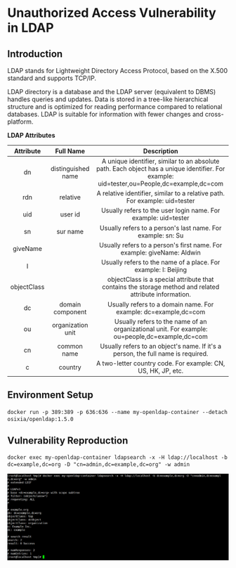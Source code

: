 # Unauthorized Access Vulnerability in LDAP

## Introduction

LDAP stands for Lightweight Directory Access Protocol, based on the X.500 standard and supports TCP/IP.

LDAP directory is a database and the LDAP server (equivalent to DBMS) handles queries and updates. Data is stored in a tree-like hierarchical structure and is optimized for reading performance compared to relational databases. LDAP is suitable for information with fewer changes and cross-platform.

**LDAP Attributes**

|  Attribute  |     Full Name      |                         Description                          |
| :---------: | :----------------: | :----------------------------------------------------------: |
|     dn      | distinguished name | A unique identifier, similar to an absolute path. Each object has a unique identifier. For example: uid=tester,ou=People,dc=example,dc=com |
|     rdn     |      relative      | A relative identifier, similar to a relative path. For example: uid=tester |
|     uid     |      user id       | Usually refers to the user login name. For example: uid=tester |
|     sn      |      sur name      | Usually refers to a person's last name. For example: sn: Su  |
|  giveName   |                    | Usually refers to a person's first name. For example: giveName: Aldwin |
|      I      |                    | Usually refers to the name of a place. For example: I: Beijing |
| objectClass |                    | objectClass is a special attribute that contains the storage method and related attribute information. |
|     dc      |  domain component  | Usually refers to a domain name. For example: dc=example,dc=com |
|     ou      | organization unit  | Usually refers to the name of an organizational unit. For example: ou=people,dc=example,dc=com |
|     cn      |    common name     | Usually refers to an object's name. If it's a person, the full name is required. |
|      c      |      country       | A two-letter country code. For example: CN, US, HK, JP, etc. |

## Environment Setup

```
docker run -p 389:389 -p 636:636 --name my-openldap-container --detach osixia/openldap:1.5.0
```

## Vulnerability Reproduction

```
docker exec my-openldap-container ldapsearch -x -H ldap://localhost -b dc=example,dc=org -D "cn=admin,dc=example,dc=org" -w admin
```

![image-20230130131836741](../../.gitbook/assets/image-20230130131836741.png)